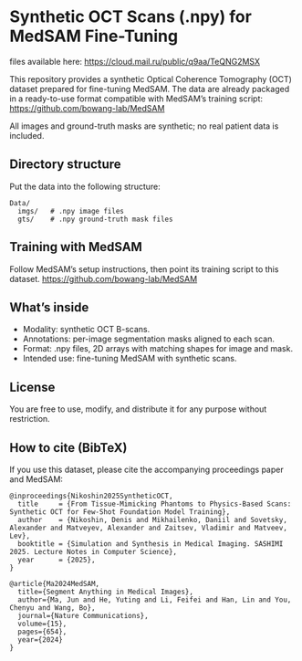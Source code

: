 # Synthetic OCT Scans (.npy) for MedSAM Fine-Tuning

files available here: https://cloud.mail.ru/public/q9aa/TeQNG2MSX

This repository provides a synthetic Optical Coherence Tomography (OCT) dataset prepared for fine-tuning MedSAM. The data are already packaged in a ready-to-use format compatible with MedSAM’s training script:
https://github.com/bowang-lab/MedSAM

All images and ground-truth masks are synthetic; no real patient data is included.

## Directory structure

Put the data into the following structure:

```
Data/
  imgs/   # .npy image files
  gts/    # .npy ground-truth mask files
```

## Training with MedSAM

Follow MedSAM’s setup instructions, then point its training script to this dataset.
https://github.com/bowang-lab/MedSAM

## What’s inside

- Modality: synthetic OCT B-scans.
- Annotations: per-image segmentation masks aligned to each scan.
- Format: .npy files, 2D arrays with matching shapes for image and mask.
- Intended use: fine-tuning MedSAM with synthetic scans.

## License

You are free to use, modify, and distribute it for any purpose without restriction.

## How to cite (BibTeX)

If you use this dataset, please cite the accompanying proceedings paper and MedSAM:

```
@inproceedings{Nikoshin2025SyntheticOCT,
  title     = {From Tissue-Mimicking Phantoms to Physics-Based Scans: Synthetic OCT for Few-Shot Foundation Model Training},
  author    = {Nikoshin, Denis and Mikhailenko, Daniil and Sovetsky, Alexander and Matveyev, Alexander and Zaitsev, Vladimir and Matveev, Lev},
  booktitle = {Simulation and Synthesis in Medical Imaging. SASHIMI 2025. Lecture Notes in Computer Science},
  year      = {2025},
}
```

```
@article{Ma2024MedSAM,
  title={Segment Anything in Medical Images},
  author={Ma, Jun and He, Yuting and Li, Feifei and Han, Lin and You, Chenyu and Wang, Bo},
  journal={Nature Communications},
  volume={15},
  pages={654},
  year={2024}
}
```
